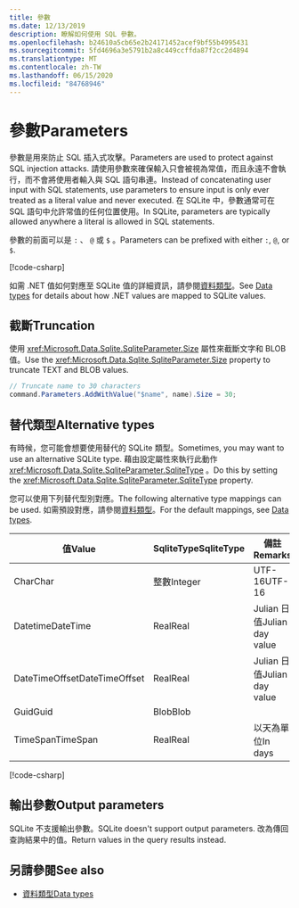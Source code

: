 ```yaml
---
title: 參數
ms.date: 12/13/2019
description: 瞭解如何使用 SQL 參數。
ms.openlocfilehash: b24610a5cb65e2b24171452acef9bf55b4995431
ms.sourcegitcommit: 5fd4696a3e5791b2a8c449ccffda87f2cc2d4894
ms.translationtype: MT
ms.contentlocale: zh-TW
ms.lasthandoff: 06/15/2020
ms.locfileid: "84768946"
---
```

# <a name="parameters"></a><span data-ttu-id="ad0ed-103">參數</span><span class="sxs-lookup"><span data-stu-id="ad0ed-103">Parameters</span></span>

<span data-ttu-id="ad0ed-104">參數是用來防止 SQL 插入式攻擊。</span><span class="sxs-lookup"><span data-stu-id="ad0ed-104">Parameters are used to protect against SQL injection attacks.</span></span> <span data-ttu-id="ad0ed-105">請使用參數來確保輸入只會被視為常值，而且永遠不會執行，而不會將使用者輸入與 SQL 語句串連。</span><span class="sxs-lookup"><span data-stu-id="ad0ed-105">Instead of concatenating user input with SQL statements, use parameters to ensure input is only ever treated as a literal value and never executed.</span></span> <span data-ttu-id="ad0ed-106">在 SQLite 中，參數通常可在 SQL 語句中允許常值的任何位置使用。</span><span class="sxs-lookup"><span data-stu-id="ad0ed-106">In SQLite, parameters are typically allowed anywhere a literal is allowed in SQL statements.</span></span>

<span data-ttu-id="ad0ed-107">參數的前面可以是 `:` 、 `@` 或 `$` 。</span><span class="sxs-lookup"><span data-stu-id="ad0ed-107">Parameters can be prefixed with either `:`, `@`, or `$`.</span></span>

[!code-csharp[](../../../../samples/snippets/standard/data/sqlite/HelloWorldSample/Program.cs?name=snippet_Parameter)]

<span data-ttu-id="ad0ed-108">如需 .NET 值如何對應至 SQLite 值的詳細資訊，請參閱[資料類型](types.md)。</span><span class="sxs-lookup"><span data-stu-id="ad0ed-108">See [Data types](types.md) for details about how .NET values are mapped to SQLite values.</span></span>

## <a name="truncation"></a><span data-ttu-id="ad0ed-109">截斷</span><span class="sxs-lookup"><span data-stu-id="ad0ed-109">Truncation</span></span>

<span data-ttu-id="ad0ed-110">使用 <xref:Microsoft.Data.Sqlite.SqliteParameter.Size> 屬性來截斷文字和 BLOB 值。</span><span class="sxs-lookup"><span data-stu-id="ad0ed-110">Use the <xref:Microsoft.Data.Sqlite.SqliteParameter.Size> property to truncate TEXT and BLOB values.</span></span>

```csharp
// Truncate name to 30 characters
command.Parameters.AddWithValue("$name", name).Size = 30;
```

## <a name="alternative-types"></a><span data-ttu-id="ad0ed-111">替代類型</span><span class="sxs-lookup"><span data-stu-id="ad0ed-111">Alternative types</span></span>

<span data-ttu-id="ad0ed-112">有時候，您可能會想要使用替代的 SQLite 類型。</span><span class="sxs-lookup"><span data-stu-id="ad0ed-112">Sometimes, you may want to use an alternative SQLite type.</span></span> <span data-ttu-id="ad0ed-113">藉由設定屬性來執行此動作 <xref:Microsoft.Data.Sqlite.SqliteParameter.SqliteType> 。</span><span class="sxs-lookup"><span data-stu-id="ad0ed-113">Do this by setting the <xref:Microsoft.Data.Sqlite.SqliteParameter.SqliteType> property.</span></span>

<span data-ttu-id="ad0ed-114">您可以使用下列替代型別對應。</span><span class="sxs-lookup"><span data-stu-id="ad0ed-114">The following alternative type mappings can be used.</span></span> <span data-ttu-id="ad0ed-115">如需預設對應，請參閱[資料類型](types.md)。</span><span class="sxs-lookup"><span data-stu-id="ad0ed-115">For the default mappings, see [Data types](types.md).</span></span>

| <span data-ttu-id="ad0ed-116">值</span><span class="sxs-lookup"><span data-stu-id="ad0ed-116">Value</span></span>          | <span data-ttu-id="ad0ed-117">SqliteType</span><span class="sxs-lookup"><span data-stu-id="ad0ed-117">SqliteType</span></span> | <span data-ttu-id="ad0ed-118">備註</span><span class="sxs-lookup"><span data-stu-id="ad0ed-118">Remarks</span></span>          |
| -------------- | ---------- | ---------------- |
| <span data-ttu-id="ad0ed-119">Char</span><span class="sxs-lookup"><span data-stu-id="ad0ed-119">Char</span></span>           | <span data-ttu-id="ad0ed-120">整數</span><span class="sxs-lookup"><span data-stu-id="ad0ed-120">Integer</span></span>    | <span data-ttu-id="ad0ed-121">UTF-16</span><span class="sxs-lookup"><span data-stu-id="ad0ed-121">UTF-16</span></span>           |
| <span data-ttu-id="ad0ed-122">Datetime</span><span class="sxs-lookup"><span data-stu-id="ad0ed-122">DateTime</span></span>       | <span data-ttu-id="ad0ed-123">Real</span><span class="sxs-lookup"><span data-stu-id="ad0ed-123">Real</span></span>       | <span data-ttu-id="ad0ed-124">Julian 日值</span><span class="sxs-lookup"><span data-stu-id="ad0ed-124">Julian day value</span></span> |
| <span data-ttu-id="ad0ed-125">DateTimeOffset</span><span class="sxs-lookup"><span data-stu-id="ad0ed-125">DateTimeOffset</span></span> | <span data-ttu-id="ad0ed-126">Real</span><span class="sxs-lookup"><span data-stu-id="ad0ed-126">Real</span></span>       | <span data-ttu-id="ad0ed-127">Julian 日值</span><span class="sxs-lookup"><span data-stu-id="ad0ed-127">Julian day value</span></span> |
| <span data-ttu-id="ad0ed-128">Guid</span><span class="sxs-lookup"><span data-stu-id="ad0ed-128">Guid</span></span>           | <span data-ttu-id="ad0ed-129">Blob</span><span class="sxs-lookup"><span data-stu-id="ad0ed-129">Blob</span></span>       |                  |
| <span data-ttu-id="ad0ed-130">TimeSpan</span><span class="sxs-lookup"><span data-stu-id="ad0ed-130">TimeSpan</span></span>       | <span data-ttu-id="ad0ed-131">Real</span><span class="sxs-lookup"><span data-stu-id="ad0ed-131">Real</span></span>       | <span data-ttu-id="ad0ed-132">以天為單位</span><span class="sxs-lookup"><span data-stu-id="ad0ed-132">In days</span></span>          |

[!code-csharp[](../../../../samples/snippets/standard/data/sqlite/DateAndTimeSample/Program.cs?name=snippet_SqliteType)]

## <a name="output-parameters"></a><span data-ttu-id="ad0ed-133">輸出參數</span><span class="sxs-lookup"><span data-stu-id="ad0ed-133">Output parameters</span></span>

<span data-ttu-id="ad0ed-134">SQLite 不支援輸出參數。</span><span class="sxs-lookup"><span data-stu-id="ad0ed-134">SQLite doesn't support output parameters.</span></span> <span data-ttu-id="ad0ed-135">改為傳回查詢結果中的值。</span><span class="sxs-lookup"><span data-stu-id="ad0ed-135">Return values in the query results instead.</span></span>

## <a name="see-also"></a><span data-ttu-id="ad0ed-136">另請參閱</span><span class="sxs-lookup"><span data-stu-id="ad0ed-136">See also</span></span>

* [<span data-ttu-id="ad0ed-137">資料類型</span><span class="sxs-lookup"><span data-stu-id="ad0ed-137">Data types</span></span>](types.md)

